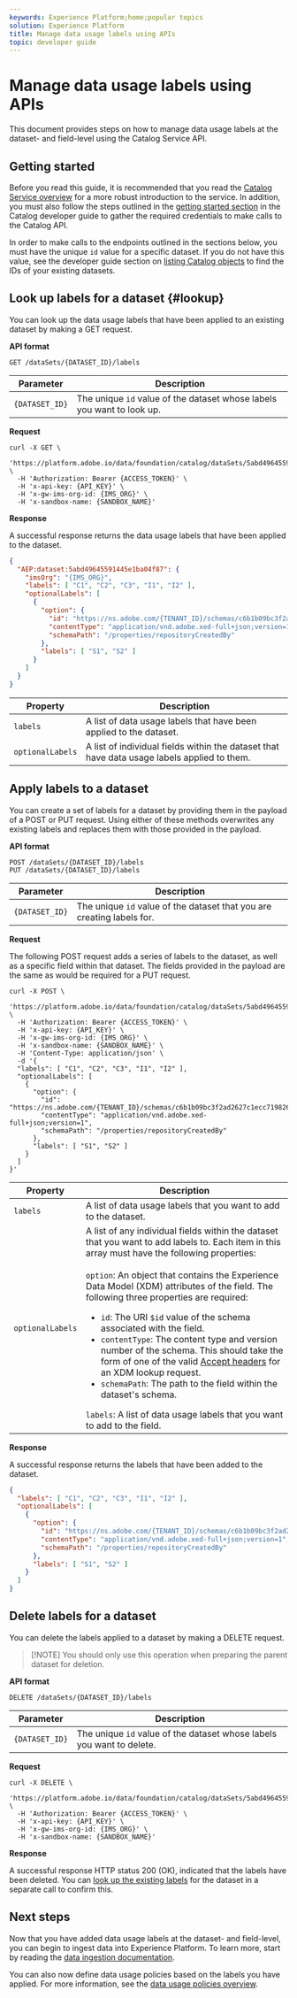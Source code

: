 ```yaml
---
keywords: Experience Platform;home;popular topics
solution: Experience Platform
title: Manage data usage labels using APIs 
topic: developer guide
---
```


# Manage data usage labels using APIs

This document provides steps on how to manage data usage labels at the dataset- and field-level using the Catalog Service API.

## Getting started

Before you read this guide, it is recommended that you read the [Catalog Service overview](../../catalog/home.md) for a more robust introduction to the service. In addition, you must also follow the steps outlined in the [getting started section](../../catalog/api/getting-started.md) in the Catalog developer guide to gather the required credentials to make calls to the Catalog API.

In order to make calls to the endpoints outlined in the sections below, you must have the unique `id` value for a specific dataset. If you do not have this value, see the developer guide section on [listing Catalog objects](../../catalog/api/list-objects.md) to find the IDs of your existing datasets.

## Look up labels for a dataset {#lookup}

You can look up the data usage labels that have been applied to an existing dataset by making a GET request.

**API format**

```http
GET /dataSets/{DATASET_ID}/labels
```

| Parameter | Description |
| --- | --- |
| `{DATASET_ID}` | The unique `id` value of the dataset whose labels you want to look up. |

**Request**

```shell
curl -X GET \
  'https://platform.adobe.io/data/foundation/catalog/dataSets/5abd49645591445e1ba04f87/labels' \
  -H 'Authorization: Bearer {ACCESS_TOKEN}' \
  -H 'x-api-key: {API_KEY}' \
  -H 'x-gw-ims-org-id: {IMS_ORG}' \
  -H 'x-sandbox-name: {SANDBOX_NAME}'
```

**Response**

A successful response returns the data usage labels that have been applied to the dataset.

```json
{
  "AEP:dataset:5abd49645591445e1ba04f87": {
    "imsOrg": "{IMS_ORG}",
    "labels": [ "C1", "C2", "C3", "I1", "I2" ],
    "optionalLabels": [
      {
        "option": {
          "id": "https://ns.adobe.com/{TENANT_ID}/schemas/c6b1b09bc3f2ad2627c1ecc719826836",
          "contentType": "application/vnd.adobe.xed-full+json;version=1",
          "schemaPath": "/properties/repositoryCreatedBy"
        },
        "labels": [ "S1", "S2" ]
      }
    ]
  }
}
```

| Property | Description |
| --- | --- |
| `labels` | A list of data usage labels that have been applied to the dataset. |
| `optionalLabels` | A list of individual fields within the dataset that have data usage labels applied to them. |

## Apply labels to a dataset

You can create a set of labels for a dataset by providing them in the payload of a POST or PUT request. Using either of these methods overwrites any existing labels and replaces them with those provided in the payload.

**API format**

```http
POST /dataSets/{DATASET_ID}/labels
PUT /dataSets/{DATASET_ID}/labels
```

| Parameter | Description |
| --- | --- |
| `{DATASET_ID}` | The unique `id` value of the dataset that you are creating labels for. |

**Request**

The following POST request adds a series of labels to the dataset, as well as a specific field within that dataset. The fields provided in the payload are the same as would be required for a PUT request.

```shell
curl -X POST \
  'https://platform.adobe.io/data/foundation/catalog/dataSets/5abd49645591445e1ba04f87/labels' \
  -H 'Authorization: Bearer {ACCESS_TOKEN}' \
  -H 'x-api-key: {API_KEY}' \
  -H 'x-gw-ims-org-id: {IMS_ORG}' \
  -H 'x-sandbox-name: {SANDBOX_NAME}' \
  -H 'Content-Type: application/json' \
  -d '{
  "labels": [ "C1", "C2", "C3", "I1", "I2" ],
  "optionalLabels": [
    {
      "option": {
        "id": "https://ns.adobe.com/{TENANT_ID}/schemas/c6b1b09bc3f2ad2627c1ecc719826836",
        "contentType": "application/vnd.adobe.xed-full+json;version=1",
        "schemaPath": "/properties/repositoryCreatedBy"
      },
      "labels": [ "S1", "S2" ]
    }
  ]
}'
```

| Property | Description |
| --- | --- |
| `labels` | A list of data usage labels that you want to add to the dataset. |
| `optionalLabels` | A list of any individual fields within the dataset that you want to add labels to. Each item in this array must have the following properties: <br/><br/>`option`: An object that contains the Experience Data Model (XDM) attributes of the field. The following three properties are required:<ul><li><code>id</code>: The URI <code>$id</code> value of the schema associated with the field.</li><li><code>contentType</code>: The content type and version number of the schema. This should take the form of one of the valid <a href="../../xdm/api/look-up-resource.md">Accept headers</a> for an XDM lookup request.</li><li><code>schemaPath</code>: The path to the field within the dataset's schema.</li></ul>`labels`: A list of data usage labels that you want to add to the field. |

**Response**

A successful response returns the labels that have been added to the dataset.

```json
{
  "labels": [ "C1", "C2", "C3", "I1", "I2" ],
  "optionalLabels": [
    {
      "option": {
        "id": "https://ns.adobe.com/{TENANT_ID}/schemas/c6b1b09bc3f2ad2627c1ecc719826836",
        "contentType": "application/vnd.adobe.xed-full+json;version=1",
        "schemaPath": "/properties/repositoryCreatedBy"
      },
      "labels": [ "S1", "S2" ]
    }
  ]
}
```

## Delete labels for a dataset

You can delete the labels applied to a dataset by making a DELETE request.

>[!NOTE] You should only use this operation when preparing the parent dataset for deletion. 

**API format**

```http
DELETE /dataSets/{DATASET_ID}/labels
```

| Parameter | Description |
| --- | --- |
| `{DATASET_ID}` | The unique `id` value of the dataset whose labels you want to delete. |

**Request**

```shell
curl -X DELETE \
  'https://platform.adobe.io/data/foundation/catalog/dataSets/5abd49645591445e1ba04f87/labels' \
  -H 'Authorization: Bearer {ACCESS_TOKEN}' \
  -H 'x-api-key: {API_KEY}' \
  -H 'x-gw-ims-org-id: {IMS_ORG}' \
  -H 'x-sandbox-name: {SANDBOX_NAME}'
```

**Response**

A successful response HTTP status 200 (OK), indicated that the labels have been deleted. You can [look up the existing labels](#lookup) for the dataset in a separate call to confirm this.

## Next steps

Now that you have added data usage labels at the dataset- and field-level, you can begin to ingest data into Experience Platform. To learn more, start by reading the [data ingestion documentation](../../ingestion/home.md).

You can also now define data usage policies based on the labels you have applied. For more information, see the [data usage policies overview](../policies/overview.md).